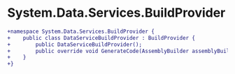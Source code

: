 # System.Data.Services.BuildProvider

``` diff
+namespace System.Data.Services.BuildProvider {
+    public class DataServiceBuildProvider : BuildProvider {
+        public DataServiceBuildProvider();
+        public override void GenerateCode(AssemblyBuilder assemblyBuilder);
+    }
+}
```

